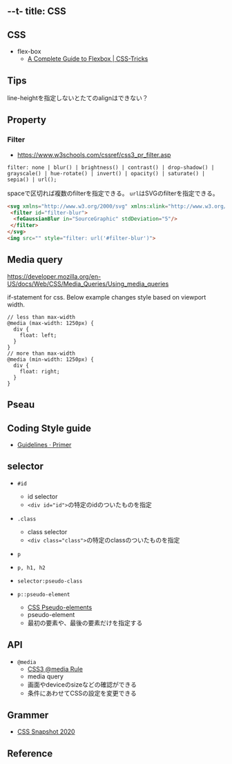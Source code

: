 --t-
title: CSS
---

## CSS

* flex-box
    * [A Complete Guide to Flexbox | CSS-Tricks](https://css-tricks.com/snippets/css/a-guide-to-flexbox/)

## Tips

line-heightを指定しないとたてのalignはできない？

## Property

### Filter
* https://www.w3schools.com/cssref/css3_pr_filter.asp

```
filter: none | blur() | brightness() | contrast() | drop-shadow() | grayscale() | hue-rotate() | invert() | opacity() | saturate() | sepia() | url();
```

spaceで区切れば複数のfilterを指定できる。
`url`はSVGのfilterを指定できる。

```html
<svg xmlns="http://www.w3.org/2000/svg" xmlns:xlink="http://www.w3.org/1999/xlink">
 <filter id="filter-blur">
  <feGaussianBlur in="SourceGraphic" stdDeviation="5"/>
 </filter>
</svg>
<img src="" style="filter: url('#filter-blur')">
```


## Media query
https://developer.mozilla.org/en-US/docs/Web/CSS/Media_Queries/Using_media_queries

if-statement for css.
Below example changes style based on viewport width.



```
// less than max-width
@media (max-width: 1250px) {
  div {
    float: left;
  }
}
// more than max-width
@media (min-width: 1250px) {
  div {
    float: right;
  }
}
```


## Pseau

## Coding Style guide
* [Guidelines · Primer](http://primercss.io/guidelines/)

## selector

* `#id`
    * id selector
    * `<div id="id">`の特定のidのついたものを指定
* `.class`
    * class selector
    * `<div class="class">`の特定のclassのついたものを指定
* `p`
* `p, h1, h2`

* `selector:pseudo-class`
* `p::pseudo-element`
    * [CSS Pseudo-elements](https://www.w3schools.com/css/css_pseudo_elements.asp)
    * pseudo-element
    * 最初の要素や、最後の要素だけを指定する

## API
* `@media`
    * [CSS3 @media Rule](https://www.w3schools.com/cssref/css3_pr_mediaquery.asp)
    * media query
    * 画面やdeviceのsizeなどの確認ができる
    * 条件にあわせてCSSの設定を変更できる


## Grammer
- [CSS Snapshot 2020](https://www.w3.org/TR/CSS/#css)

## Reference

